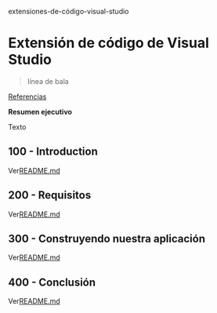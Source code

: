 extensiones-de-código-visual-studio

# Extensión de código de Visual Studio

> línea de bala

[Referencias](./REFERENCES.md)

**Resumen ejecutivo**

Texto

## 100 - Introduction

Ver[README.md](./100/README.md)

## 200 - Requisitos

Ver[README.md](./200/README.md)

## 300 - Construyendo nuestra aplicación

Ver[README.md](./300/README.md)

## 400 - Conclusión

Ver[README.md](./400/README.md)
